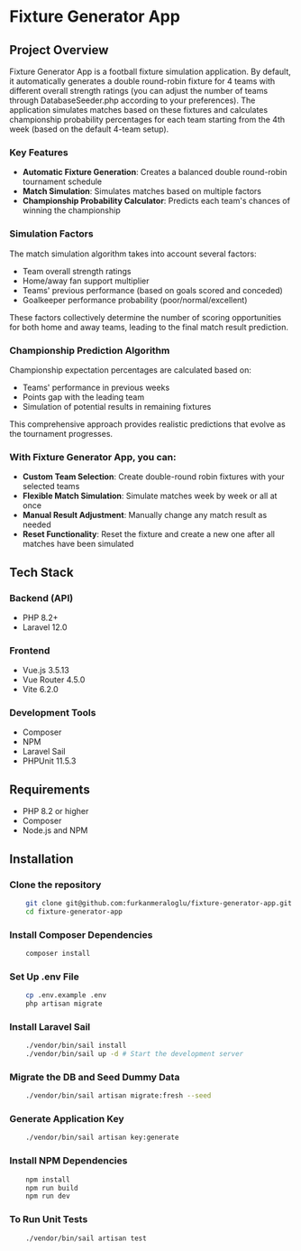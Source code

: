 # Fixture Generator App

## Project Overview

Fixture Generator App is a football fixture simulation application. By default, it automatically generates a double round-robin fixture for 4 teams with different overall strength ratings (you can adjust the number of teams through DatabaseSeeder.php according to your preferences). The application simulates matches based on these fixtures and calculates championship probability percentages for each team starting from the 4th week (based on the default 4-team setup).

### Key Features

- **Automatic Fixture Generation**: Creates a balanced double round-robin tournament schedule
- **Match Simulation**: Simulates matches based on multiple factors
- **Championship Probability Calculator**: Predicts each team's chances of winning the championship

### Simulation Factors

The match simulation algorithm takes into account several factors:
- Team overall strength ratings
- Home/away fan support multiplier
- Teams' previous performance (based on goals scored and conceded)
- Goalkeeper performance probability (poor/normal/excellent)

These factors collectively determine the number of scoring opportunities for both home and away teams, leading to the final match result prediction.

### Championship Prediction Algorithm

Championship expectation percentages are calculated based on:
- Teams' performance in previous weeks
- Points gap with the leading team
- Simulation of potential results in remaining fixtures

This comprehensive approach provides realistic predictions that evolve as the tournament progresses.

### With Fixture Generator App, you can:

- **Custom Team Selection**: Create double-round robin fixtures with your selected teams
- **Flexible Match Simulation**: Simulate matches week by week or all at once
- **Manual Result Adjustment**: Manually change any match result as needed
- **Reset Functionality**: Reset the fixture and create a new one after all matches have been simulated

## Tech Stack
### Backend (API)
- PHP 8.2+
- Laravel 12.0
### Frontend
- Vue.js 3.5.13
- Vue Router 4.5.0
- Vite 6.2.0
### Development Tools
- Composer
- NPM
- Laravel Sail
- PHPUnit 11.5.3
## Requirements
- PHP 8.2 or higher
- Composer
- Node.js and NPM

## Installation

### Clone the repository
```bash
    git clone git@github.com:furkanmeraloglu/fixture-generator-app.git
    cd fixture-generator-app
```

### Install Composer Dependencies
```bash
    composer install
```

### Set Up .env File
```bash
    cp .env.example .env
    php artisan migrate
```

### Install Laravel Sail
```bash
    ./vendor/bin/sail install
    ./vendor/bin/sail up -d # Start the development server
```

### Migrate the DB and Seed Dummy Data
```bash
    ./vendor/bin/sail artisan migrate:fresh --seed
```

### Generate Application Key
```bash
    ./vendor/bin/sail artisan key:generate
```

### Install NPM Dependencies
```bash
    npm install
    npm run build
    npm run dev
```

### To Run Unit Tests
```bash
    ./vendor/bin/sail artisan test
```
